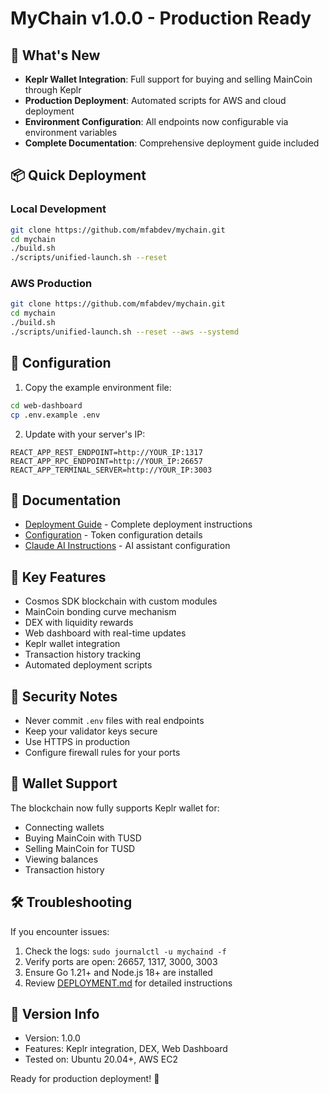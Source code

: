 # MyChain v1.0.0 - Production Ready

## 🚀 What's New
- **Keplr Wallet Integration**: Full support for buying and selling MainCoin through Keplr
- **Production Deployment**: Automated scripts for AWS and cloud deployment
- **Environment Configuration**: All endpoints now configurable via environment variables
- **Complete Documentation**: Comprehensive deployment guide included

## 📦 Quick Deployment

### Local Development
```bash
git clone https://github.com/mfabdev/mychain.git
cd mychain
./build.sh
./scripts/unified-launch.sh --reset
```

### AWS Production
```bash
git clone https://github.com/mfabdev/mychain.git
cd mychain
./build.sh
./scripts/unified-launch.sh --reset --aws --systemd
```

## 🔧 Configuration

1. Copy the example environment file:
```bash
cd web-dashboard
cp .env.example .env
```

2. Update with your server's IP:
```
REACT_APP_REST_ENDPOINT=http://YOUR_IP:1317
REACT_APP_RPC_ENDPOINT=http://YOUR_IP:26657
REACT_APP_TERMINAL_SERVER=http://YOUR_IP:3003
```

## 📖 Documentation
- [Deployment Guide](DEPLOYMENT.md) - Complete deployment instructions
- [Configuration](CANONICAL_BLOCKCHAIN_CONFIG.md) - Token configuration details
- [Claude AI Instructions](CLAUDE.md) - AI assistant configuration

## 🎯 Key Features
- Cosmos SDK blockchain with custom modules
- MainCoin bonding curve mechanism
- DEX with liquidity rewards
- Web dashboard with real-time updates
- Keplr wallet integration
- Transaction history tracking
- Automated deployment scripts

## 🔐 Security Notes
- Never commit `.env` files with real endpoints
- Keep your validator keys secure
- Use HTTPS in production
- Configure firewall rules for your ports

## 📱 Wallet Support
The blockchain now fully supports Keplr wallet for:
- Connecting wallets
- Buying MainCoin with TUSD
- Selling MainCoin for TUSD
- Viewing balances
- Transaction history

## 🛠️ Troubleshooting
If you encounter issues:
1. Check the logs: `sudo journalctl -u mychaind -f`
2. Verify ports are open: 26657, 1317, 3000, 3003
3. Ensure Go 1.21+ and Node.js 18+ are installed
4. Review [DEPLOYMENT.md](DEPLOYMENT.md) for detailed instructions

## 📝 Version Info
- Version: 1.0.0
- Features: Keplr integration, DEX, Web Dashboard
- Tested on: Ubuntu 20.04+, AWS EC2

Ready for production deployment! 🎉